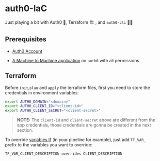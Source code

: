 # auth0-IaC

Just playing a bit with Auth0 🔐, Terraform 🏗️ , and `auth0-cli` 🧑‍💻

## Prerequisites

- [Auth0 Account](https://auth0.com/)

- [A Machine to Machine application](https://auth0.com/docs/get-started/auth0-overview/create-applications/machine-to-machine-apps) on `auth0` with all permissions.

## Terraform

Before `init`,`plan` and `apply` the terraform files, first you need to store the credentials in environment variables:

```bash
export AUTH0_DOMAIN="<domain>"
export AUTH0_CLIENT_ID="<client-id>"
export AUTH0_CLIENT_SECRET="<client-secret>"
```

> **NOTE:** The `client-id` and `client-secret` above are different from the app credentials, those credentials are gonna be created in the next section.

To override [variables.tf](./src/terraform/variables.tf) (in your pipeline for example), just add `TF_VAR_` prefix to the variables you want to override:

```bash
TF_VAR_CLIENT_DESCRIPTION overrides CLIENT_DESCRIPTION
```
